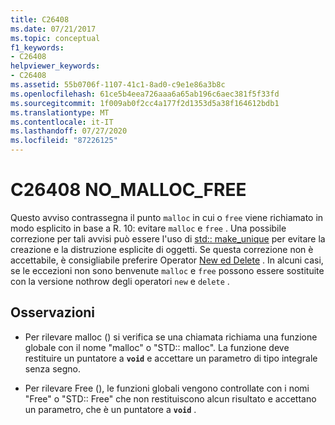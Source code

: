 ```yaml
---
title: C26408
ms.date: 07/21/2017
ms.topic: conceptual
f1_keywords:
- C26408
helpviewer_keywords:
- C26408
ms.assetid: 55b0706f-1107-41c1-8ad0-c9e1e86a3b8c
ms.openlocfilehash: 61ce5b4eea726aaa6a65ab196c6aec381f5f33fd
ms.sourcegitcommit: 1f009ab0f2cc4a177f2d1353d5a38f164612bdb1
ms.translationtype: MT
ms.contentlocale: it-IT
ms.lasthandoff: 07/27/2020
ms.locfileid: "87226125"
---
```

# <a name="c26408-no_malloc_free"></a>C26408 NO_MALLOC_FREE

Questo avviso contrassegna il punto `malloc` in cui o `free` viene richiamato in modo esplicito in base a R. 10: evitare `malloc` e `free` . Una possibile correzione per tali avvisi può essere l'uso di [std:: make_unique](/cpp/standard-library/memory-functions#make_unique) per evitare la creazione e la distruzione esplicite di oggetti. Se questa correzione non è accettabile, è consigliabile preferire Operator [New ed Delete](/cpp/cpp/new-and-delete-operators) . In alcuni casi, se le eccezioni non sono benvenute `malloc` e `free` possono essere sostituite con la versione nothrow degli operatori `new` e `delete` .

## <a name="remarks"></a>Osservazioni

- Per rilevare malloc () si verifica se una chiamata richiama una funzione globale con il nome "malloc" o "STD:: malloc". La funzione deve restituire un puntatore a **`void`** e accettare un parametro di tipo integrale senza segno.

- Per rilevare Free (), le funzioni globali vengono controllate con i nomi "Free" o "STD:: Free" che non restituiscono alcun risultato e accettano un parametro, che è un puntatore a **`void`** .
